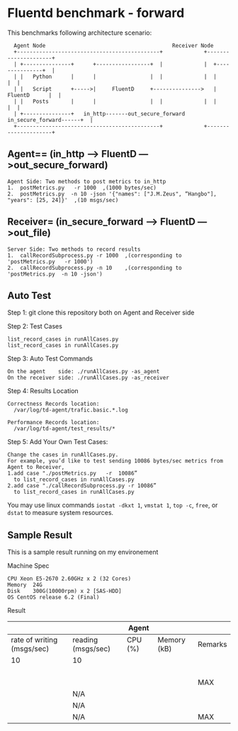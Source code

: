 # Fluentd benchmark - forward

This benchmarks following architecture scenario:

```
  Agent Node                                        Receiver Node
  +---------------------------------------------+             +---------------------+
  | +---------------+      +-----------------+  |             |  +---------------+  |
  | |  	Python 	    |      |                 |  |             |  |               |  |
  | |	Script      +----->|     FluentD     +--------------->   |  FluentD      |  |
  | |  	Posts	    |      |                 |  |             |  |               |  |
  | +---------------+   in_http-------out_secure_forward  in_secure_forward------+  |
  +---------------------------------------------+             +---------------------+
```

## Agent==  (in_http —> FluentD —>out_secure_forward)

```
Agent Side: Two methods to post metrics to in_http
1.  postMetrics.py   -r 1000  ,(1000 bytes/sec)
2.  postMetrics.py  -n 10 -json '{"names": ["J.M.Zeus", “Hangbo"], "years": [25, 24]}'  ,(10 msgs/sec)
```
## Receiver= (in_secure_forward —> FluentD —>out_file)
```
Server Side: Two methods to record results 
1.  callRecordSubprocess.py -r 1000  ,(corresponding to 'postMetrics.py   -r 1000')
2.  callRecordSubprocess.py -n 10    ,(corresponding to 'postMetrics.py  -n 10 -json')
```
## Auto Test

Step 1: git clone this repository both on Agent and Receiver side

Step 2: Test Cases
```
list_record_cases in runAllCases.py
list_record_cases in runAllCases.py
```
Step 3: Auto Test Commands
```
On the agent    side: ./runAllCases.py -as_agent
On the receiver side: ./runAllCases.py -as_receiver
```


Step 4: Results Location
```
Correctness Records location:
  /var/log/td-agent/trafic.basic.*.log

Performance Records location:
  /var/log/td-agent/test_results/*
```


Step 5: Add Your Own Test Cases:
```
Change the cases in runAllCases.py.
For example, you’d like to test sending 10086 bytes/sec metrics from Agent to Receiver,
1.add case "./postMetrics.py   -r  10086” 
  to list_record_cases in runAllCases.py
2.add case "./callRecordSubprocess.py -r 10086”
  to list_record_cases in runAllCases.py
```


You may use linux commands `iostat -dkxt 1`, `vmstat 1`, `top -c`, `free`, or `dstat` to measure system resources. 

## Sample Result

This is a sample result running on my environement


Machine Spec

```
CPU	Xeon E5-2670 2.60GHz x 2 (32 Cores)
Memory	24G
Disk	300G(10000rpm) x 2 [SAS-HDD]
OS CentOS release 6.2 (Final)
```

Result


|                             |                       | Agent   |             |         |
|-----------------------------|-----------------------|---------|-------------|---------|
| rate of writing (msgs/sec)  | reading (msgs/sec)    | CPU (%) | Memory (kB) | Remarks |
| 10                          | 10                    |         |             |         |
|                             |                       |         |             |         |
|                             |                       |         |             |         |
|                             |                       |         |             |         |
|                             |                       |         |             |         |
|                             |                       |         |             | MAX     |
|                             | N/A                   |         |             |         |
|                             | N/A                   |         |             |         |
|                             | N/A                   |         |             | MAX     |

